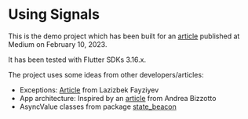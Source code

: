 # Using Signals

This is the demo project which has been built for an [article](https://medium.com/@rivella50/functional-error-handling-in-an-async-flutter-api-call-using-taskeither-c5cd416c666c) published at Medium on February 10, 2023.

It has been tested with Flutter SDKs 3.16.x.

The project uses some ideas from other developers/articles:

* Exceptions: [Article](https://medium.com/@lazizbekfayziyev/how-to-simplify-repositories-and-handle-request-error-cases-in-flutter-cf49bc5f561e) from Lazizbek Fayziyev
* App architecture: Inspired by an [article](https://codewithandrea.com/articles/flutter-app-architecture-riverpod-introduction/) from Andrea Bizzotto
* AsyncValue classes from package [state_beacon](https://pub.dev/packages/state_beacon)